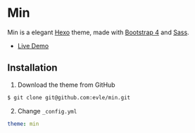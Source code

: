# Min

Min is a elegant [Hexo](http://hexo.io/) theme, made with [Bootstrap 4]() and [Sass]().

- [Live Demo](http://evle.github.io)

## Installation

1. Download the theme from GitHub
``` bash
$ git clone git@github.com:evle/min.git
```

2. Change `_config.yml`
```yml
theme: min
``` 